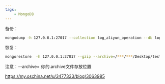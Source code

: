 ```yaml
---
tags:
    - MongoDB
---
```


备份：

```bash
mongodump -h 127.0.0.1:27017 --collection log_aliyun_operation --db log --gzip --archive=/home/20190619.archive
```

恢复：

```bash
mongorestore  -h 127.0.0.1:27017 --gzip --archive=/***/***/Desktop/test.archive
```

注意：--archive= 你的.archive文件存放位置



https://my.oschina.net/u/3477333/blog/3063985